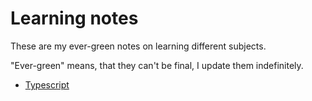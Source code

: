 # Learning notes

These are my ever-green notes on learning different subjects.

"Ever-green" means, that they can't be final, I update them indefinitely.

- [Typescript](typescript/readme.md)
